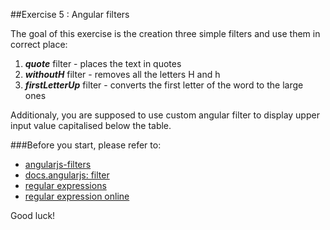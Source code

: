 ##Exercise 5 : Angular filters

The goal of this exercise is the creation three simple filters and use them in correct place:

1. ***quote*** filter - places the text in quotes
2. ***withoutH*** filter - removes all the letters H and h
3. ***firstLetterUp*** filter - converts the first letter of the word to the large ones

Additionaly, you are supposed to use custom angular filter to display upper input value capitalised below the table.


###Before you start, please refer to:
* [angularjs-filters](https://egghead.io/lessons/angularjs-filters)
* [docs.angularjs: filter](https://docs.angularjs.org/api/ng/filter)
* [regular expressions](https://developer.mozilla.org/en-US/docs/Web/JavaScript/Guide/Regular_Expressions)
* [regular expression online](https://regex101.com/)

Good luck!
